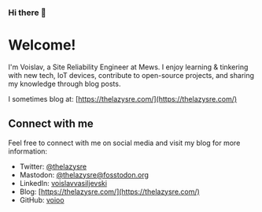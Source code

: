 ### Hi there 👋

# Welcome!

I'm Voislav, a Site Reliability Engineer at Mews. I enjoy learning & tinkering with new tech, IoT devices, contribute to open-source projects, and sharing my knowledge through blog posts.

I sometimes blog at: [https://thelazysre.com/](https://thelazysre.com/)

## Connect with me

Feel free to connect with me on social media and visit my blog for more information:

- Twitter: [@thelazysre](https://twitter.com/thelazysre)
- Mastodon: [@thelazysre@fosstodon.org](https://fosstodon.org/@thelazysre)
- LinkedIn: [voislavvasiljevski](https://linkedin.com/in/voislavvasiljevski/)
- Blog: [https://thelazysre.com/](https://thelazysre.com/)
- GitHub: [voioo](https://github.com/voioo)
